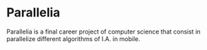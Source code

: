 Parallelia
==========

Parallelia is a final career project of computer science that consist in parallelize different algorithms of I.A. in mobile.
